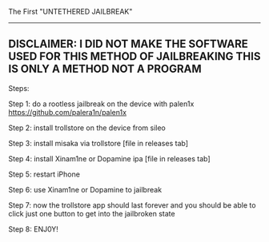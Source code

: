 The First "UNTETHERED JAILBREAK"

------------------------------------------------------------------
DISCLAIMER: 
I DID NOT MAKE THE SOFTWARE USED FOR THIS METHOD OF JAILBREAKING
THIS IS ONLY A METHOD NOT A PROGRAM
------------------------------------------------------------------

Steps:

Step 1:
do a rootless jailbreak on the device with palen1x 
https://github.com/palera1n/palen1x

Step 2:
install trollstore on the device
from sileo

Step 3:
install misaka via trollstore [file in releases tab]

Step 4:
install Xinam1ne or Dopamine ipa [file in releases tab]

Step 5: 
restart iPhone

Step 6:
use Xinam1ne or Dopamine to jailbreak

Step 7:
now the trollstore app should last forever
and you should be able to click just one button
to get into the jailbroken state

Step 8:
ENJ0Y!
